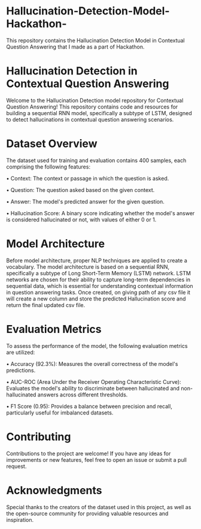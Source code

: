 # Hallucination-Detection-Model-Hackathon-
This repository contains the Hallucination Detection Model in Contextual Question Answering that I made as a part of Hackathon.

# Hallucination Detection in Contextual Question Answering
Welcome to the Hallucination Detection model repository for Contextual Question Answering! This repository contains code and resources for building a sequential RNN model, specifically a subtype of LSTM, designed to detect hallucinations in contextual question answering scenarios.

# Dataset Overview
The dataset used for training and evaluation contains 400 samples, each comprising the following features:

• Context: The context or passage in which the question is asked.  

• Question: The question asked based on the given context.  

• Answer: The model's predicted answer for the given question.  

• Hallucination Score: A binary score indicating whether the model's answer is considered hallucinated or not, with values of either 0 or 1.

# Model Architecture
Before model architecture, proper NLP techniques are applied to create a vocabulary. The model architecture is based on a sequential RNN, specifically a subtype of Long Short-Term Memory (LSTM) network. LSTM networks are chosen for their ability to capture long-term dependencies in sequential data, which is essential for understanding contextual information in question answering tasks. Once created, on giving path of any csv file it will create a new column and store the predicted Hallucination score and return the final updated csv file.

# Evaluation Metrics
To assess the performance of the model, the following evaluation metrics are utilized:

• Accuracy (92.3%): Measures the overall correctness of the model's predictions.  

• AUC-ROC (Area Under the Receiver Operating Characteristic Curve): Evaluates the model's ability to discriminate between hallucinated and non-hallucinated answers across different thresholds.

• F1 Score (0.95): Provides a balance between precision and recall, particularly useful for imbalanced datasets.  

# Contributing
Contributions to the project are welcome! If you have any ideas for improvements or new features, feel free to open an issue or submit a pull request.

# Acknowledgments
Special thanks to the creators of the dataset used in this project, as well as the open-source community for providing valuable resources and inspiration.
